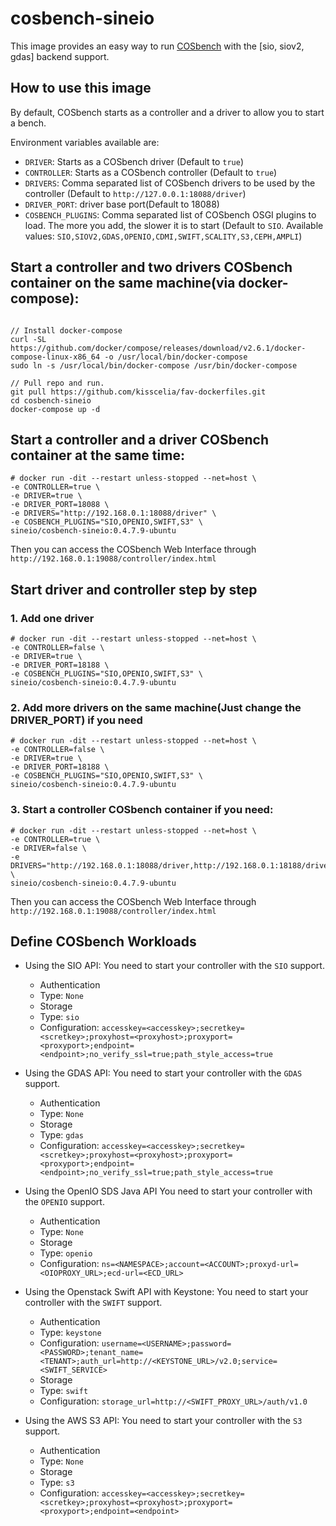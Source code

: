 # cosbench-sineio

This image provides an easy way to run [COSbench](https://github.com/sine-io/cosbench-sineio.git) with the [sio, siov2, gdas] backend support.

## How to use this image

By default, COSbench starts as a controller and a driver to allow you to start
a bench.

Environment variables available are:  
- `DRIVER`: Starts as a COSbench driver (Default to `true`)
- `CONTROLLER`: Starts as a COSbench controller (Default to `true`)
- `DRIVERS`: Comma separated list of COSbench drivers to be used by the controller
 (Default to `http://127.0.0.1:18088/driver`)
- `DRIVER_PORT`: driver base port(Default to 18088)
- `COSBENCH_PLUGINS`: Comma separated list of COSbench OSGI plugins to load. The more you add, the slower it is to start (Default to `SIO`. Available values: `SIO,SIOV2,GDAS,OPENIO,CDMI,SWIFT,SCALITY,S3,CEPH,AMPLI`)

## Start a controller and two drivers COSbench container on the same machine(via docker-compose):
```console

// Install docker-compose
curl -SL https://github.com/docker/compose/releases/download/v2.6.1/docker-compose-linux-x86_64 -o /usr/local/bin/docker-compose
sudo ln -s /usr/local/bin/docker-compose /usr/bin/docker-compose

// Pull repo and run.
git pull https://github.com/kisscelia/fav-dockerfiles.git
cd cosbench-sineio
docker-compose up -d
```

## Start a controller and a driver COSbench container at the same time:  
```console
# docker run -dit --restart unless-stopped --net=host \
-e CONTROLLER=true \
-e DRIVER=true \
-e DRIVER_PORT=18088 \
-e DRIVERS="http://192.168.0.1:18088/driver" \
-e COSBENCH_PLUGINS="SIO,OPENIO,SWIFT,S3" \
sineio/cosbench-sineio:0.4.7.9-ubuntu
```
Then you can access the COSbench Web Interface through `http://192.168.0.1:19088/controller/index.html`


## Start driver and controller step by step

### 1. Add one driver
```console
# docker run -dit --restart unless-stopped --net=host \
-e CONTROLLER=false \
-e DRIVER=true \
-e DRIVER_PORT=18188 \
-e COSBENCH_PLUGINS="SIO,OPENIO,SWIFT,S3" \
sineio/cosbench-sineio:0.4.7.9-ubuntu
```

### 2. Add more drivers on the same machine(Just change the DRIVER_PORT) if you need

```console
# docker run -dit --restart unless-stopped --net=host \
-e CONTROLLER=false \
-e DRIVER=true \
-e DRIVER_PORT=18188 \
-e COSBENCH_PLUGINS="SIO,OPENIO,SWIFT,S3" \
sineio/cosbench-sineio:0.4.7.9-ubuntu
```

### 3. Start a controller COSbench container if you need:  
```console
# docker run -dit --restart unless-stopped --net=host \
-e CONTROLLER=true \
-e DRIVER=false \
-e DRIVERS="http://192.168.0.1:18088/driver,http://192.168.0.1:18188/driver" \
sineio/cosbench-sineio:0.4.7.9-ubuntu
```
Then you can access the COSbench Web Interface through `http://192.168.0.1:19088/controller/index.html`

## Define COSbench Workloads

- Using the SIO API:
You need to start your controller with the `SIO` support.
  * Authentication
  * Type: `None`
  * Storage
  * Type: `sio`
  * Configuration: `accesskey=<accesskey>;secretkey=<scretkey>;proxyhost=<proxyhost>;proxyport=<proxyport>;endpoint=<endpoint>;no_verify_ssl=true;path_style_access=true`

- Using the GDAS API:
You need to start your controller with the `GDAS` support.
  * Authentication
  * Type: `None`
  * Storage
  * Type: `gdas`
  * Configuration: `accesskey=<accesskey>;secretkey=<scretkey>;proxyhost=<proxyhost>;proxyport=<proxyport>;endpoint=<endpoint>;no_verify_ssl=true;path_style_access=true`

- Using the OpenIO SDS Java API
You need to start your controller with the `OPENIO` support.
  * Authentication
  * Type: `None`
  * Storage
  * Type: `openio`
  * Configuration: `ns=<NAMESPACE>;account=<ACCOUNT>;proxyd-url=<OIOPROXY_URL>;ecd-url=<ECD_URL>`

- Using the Openstack Swift API with Keystone:
You need to start your controller with the `SWIFT` support.
  * Authentication
  * Type: `keystone`
  * Configuration: `username=<USERNAME>;password=<PASSWORD>;tenant_name=<TENANT>;auth_url=http://<KEYSTONE_URL>/v2.0;service=<SWIFT_SERVICE>`
  * Storage
  * Type: `swift`
  * Configuration: `storage_url=http://<SWIFT_PROXY_URL>/auth/v1.0`

- Using the AWS S3 API:
You need to start your controller with the `S3` support.
  * Authentication
  * Type: `None`
  * Storage
  * Type: `s3`
  * Configuration: `accesskey=<accesskey>;secretkey=<scretkey>;proxyhost=<proxyhost>;proxyport=<proxyport>;endpoint=<endpoint>`
